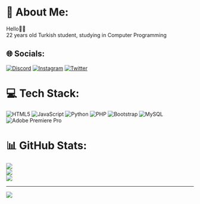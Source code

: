 # 💫 About Me:
Hello👋🏻<br>22 years old Turkish student, studying in Computer Programming


## 🌐 Socials:
[![Discord](https://img.shields.io/badge/Discord-%237289DA.svg?logo=discord&logoColor=white)](https://discord.gg/kocalovski) [![Instagram](https://img.shields.io/badge/Instagram-%23E4405F.svg?logo=Instagram&logoColor=white)](https://instagram.com/ibrahimkocal_) [![Twitter](https://img.shields.io/badge/Twitter-%231DA1F2.svg?logo=Twitter&logoColor=white)](https://twitter.com/ibrahimkocal_) 

# 💻 Tech Stack:
![HTML5](https://img.shields.io/badge/html5-%23E34F26.svg?style=for-the-badge&logo=html5&logoColor=white) ![JavaScript](https://img.shields.io/badge/javascript-%23323330.svg?style=for-the-badge&logo=javascript&logoColor=%23F7DF1E) ![Python](https://img.shields.io/badge/python-3670A0?style=for-the-badge&logo=python&logoColor=ffdd54) ![PHP](https://img.shields.io/badge/php-%23777BB4.svg?style=for-the-badge&logo=php&logoColor=white) ![Bootstrap](https://img.shields.io/badge/bootstrap-%23563D7C.svg?style=for-the-badge&logo=bootstrap&logoColor=white) ![MySQL](https://img.shields.io/badge/mysql-%2300f.svg?style=for-the-badge&logo=mysql&logoColor=white) ![Adobe Premiere Pro](https://img.shields.io/badge/Adobe%20Premiere%20Pro-9999FF.svg?style=for-the-badge&logo=Adobe%20Premiere%20Pro&logoColor=white)
# 📊 GitHub Stats:
![](https://github-readme-stats.vercel.app/api?username=ibrahimkocal&theme=dark&hide_border=false&include_all_commits=false&count_private=false)<br/>
![](https://github-readme-streak-stats.herokuapp.com/?user=ibrahimkocal&theme=dark&hide_border=false)<br/>
![](https://github-readme-stats.vercel.app/api/top-langs/?username=ibrahimkocal&theme=dark&hide_border=false&include_all_commits=false&count_private=false&layout=compact)

---
[![](https://visitcount.itsvg.in/api?id=ibrahimkocal&icon=0&color=0)](https://visitcount.itsvg.in)

<!-- Proudly created with GPRM ( https://gprm.itsvg.in ) -->
